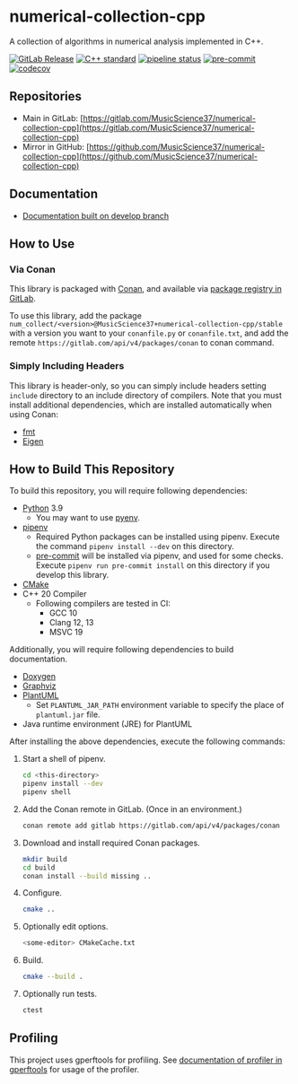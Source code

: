 # numerical-collection-cpp

A collection of algorithms in numerical analysis implemented in C++.

[![GitLab Release](https://img.shields.io/gitlab/v/release/25109105?sort=semver)](https://gitlab.com/MusicScience37/numerical-collection-cpp/-/releases)
[![C++ standard](https://img.shields.io/badge/standard-C%2B%2B20-blue?logo=c%2B%2B)](https://en.cppreference.com/w/cpp/compiler_support/20)
[![pipeline status](https://gitlab.com/MusicScience37/numerical-collection-cpp/badges/develop/pipeline.svg)](https://gitlab.com/MusicScience37/numerical-collection-cpp/-/commits/develop)
[![pre-commit](https://img.shields.io/badge/pre--commit-enabled-brightgreen?logo=pre-commit&logoColor=white)](https://github.com/pre-commit/pre-commit)
[![codecov](https://codecov.io/gl/MusicScience37/numerical-collection-cpp/branch/develop/graph/badge.svg?token=HRS501E1UU)](https://codecov.io/gl/MusicScience37/numerical-collection-cpp)

## Repositories

- Main in GitLab: [https://gitlab.com/MusicScience37/numerical-collection-cpp](https://gitlab.com/MusicScience37/numerical-collection-cpp)
- Mirror in GitHub: [https://github.com/MusicScience37/numerical-collection-cpp](https://github.com/MusicScience37/numerical-collection-cpp)

## Documentation

- [Documentation built on develop branch](https://numcollect.musicscience37.com/)

## How to Use

### Via Conan

This library is packaged with [Conan](https://conan.io/),
and available via
[package registry in GitLab](https://gitlab.com/MusicScience37/numerical-collection-cpp/-/packages).

To use this library,
add the package
`num_collect/<version>@MusicScience37+numerical-collection-cpp/stable`
with a version you want
to your `conanfile.py` or `conanfile.txt`,
and add the remote
`https://gitlab.com/api/v4/packages/conan`
to conan command.

### Simply Including Headers

This library is header-only,
so you can simply include headers
setting `include` directory to an include directory of compilers.
Note that you must install additional dependencies,
which are installed automatically when using Conan:

- [fmt](https://fmt.dev/)
- [Eigen](https://eigen.tuxfamily.org/index.php?title=Main_Page)

## How to Build This Repository

To build this repository,
you will require following dependencies:

- [Python](https://www.python.org/) 3.9
  - You may want to use [pyenv](https://github.com/pyenv/pyenv).
- [pipenv](https://pipenv.pypa.io/en/latest/)
  - Required Python packages can be installed using pipenv.
    Execute the command `pipenv install --dev` on this directory.
  - [pre-commit](https://pre-commit.com/)
    will be installed via pipenv, and used for some checks.
    Execute `pipenv run pre-commit install` on this directory
    if you develop this library.
- [CMake](https://cmake.org/)
- C++ 20 Compiler
  - Following compilers are tested in CI:
    - GCC 10
    - Clang 12, 13
    - MSVC 19

Additionally, you will require following dependencies
to build documentation.

- [Doxygen](https://www.doxygen.nl/index.html)
- [Graphviz](https://graphviz.org/)
- [PlantUML](https://plantuml.com)
  - Set `PLANTUML_JAR_PATH` environment variable to specify the place of `plantuml.jar` file.
- Java runtime environment (JRE) for PlantUML

After installing the above dependencies,
execute the following commands:

1. Start a shell of pipenv.

   ```bash
   cd <this-directory>
   pipenv install --dev
   pipenv shell
   ```

2. Add the Conan remote in GitLab. (Once in an environment.)

   ```bash
   conan remote add gitlab https://gitlab.com/api/v4/packages/conan
   ```

3. Download and install required Conan packages.

   ```bash
   mkdir build
   cd build
   conan install --build missing ..
   ```

4. Configure.

   ```bash
   cmake ..
   ```

5. Optionally edit options.

   ```bash
   <some-editor> CMakeCache.txt
   ```

6. Build.

   ```bash
   cmake --build .
   ```

7. Optionally run tests.

   ```bash
   ctest
   ```

## Profiling

This project uses gperftools for profiling.
See
[documentation of profiler in gperftools](http://gperftools.github.io/gperftools/cpuprofile.html)
for usage of the profiler.
